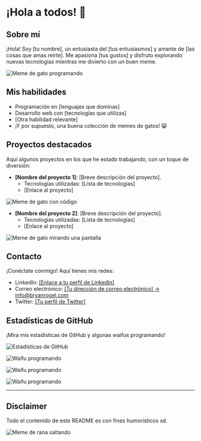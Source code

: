 # ¡Hola a todos! 👋

## Sobre mí

¡Hola! Soy [tu nombre], un entusiasta del [tus entusiasmos] y amante de [las cosas que amas reírte]. Me apasiona [tus gustos] y disfruto explorando nuevas tecnologías mientras me divierto con un buen meme.

![Meme de gato programando](https://media.giphy.com/media/JIX9t2j0ZTN9S/giphy.gif)

## Mis habilidades

- Programación en [lenguajes que dominas]
- Desarrollo web con [tecnologías que utilizas]
- [Otra habilidad relevante]
- ¡Y por supuesto, una buena colección de memes de gatos! 😸

## Proyectos destacados

Aquí algunos proyectos en los que he estado trabajando, con un toque de diversión:

- **[Nombre del proyecto 1]**: [Breve descripción del proyecto].
  - Tecnologías utilizadas: [Lista de tecnologías]
  - [Enlace al proyecto]

![Meme de gato con código](https://media.giphy.com/media/mlvseq9yvZhba/giphy.gif)

- **[Nombre del proyecto 2]**: [Breve descripción del proyecto].
  - Tecnologías utilizadas: [Lista de tecnologías]
  - [Enlace al proyecto]

![Meme de gato mirando una pantalla](https://media.giphy.com/media/VbnUQpnihPSIgIXuZv/giphy.gif)

## Contacto

¡Conéctate conmigo! Aquí tienes mis redes:

- LinkedIn: <a href="https://www.linkedin.com/in/bryan-rogel-bb3763313/" target="_blank">[Enlace a tu perfil de LinkedIn]</a>
- Correo electrónico: <a href="mailto:info@bryanrogel.com">[Tu dirección de correo electrónico] -> info@bryanrogel.com</a>
- Twitter: <a href="https://twitter.com/BryanRogel_" target="_blank">[Tu perfil de Twitter]</a>

## Estadísticas de GitHub

¡Mira mis estadísticas de GitHub y algunas waifus programando!

![Estadísticas de GitHub](https://github-readme-stats.vercel.app/api?username=bryanrogel&show_icons=true&theme=radical)

![Waifu programando](https://github.com/BryanRogel/BryanRogel/assets/38388048/0d20956e-e4c1-4c0a-a52e-878d10d161cb)

![Waifu programando](https://github.com/BryanRogel/BryanRogel/assets/38388048/aa58e52c-f843-4e7b-bee9-9b90b1d5206f)

![Waifu programando](https://s2-ug.ap4r.com/image-aigc-article/seoPic/thumb/53f2065f93910104f1647cb0f7f56febb854dc35.jpg)

---

## Disclaimer

Todo el contenido de este README es con fines humorísticos xd.

![Meme de rana saltando](https://media.tenor.com/KUUtQs-OOHAAAAAM/rana-que-salta-meme-meme-rana.gif)
